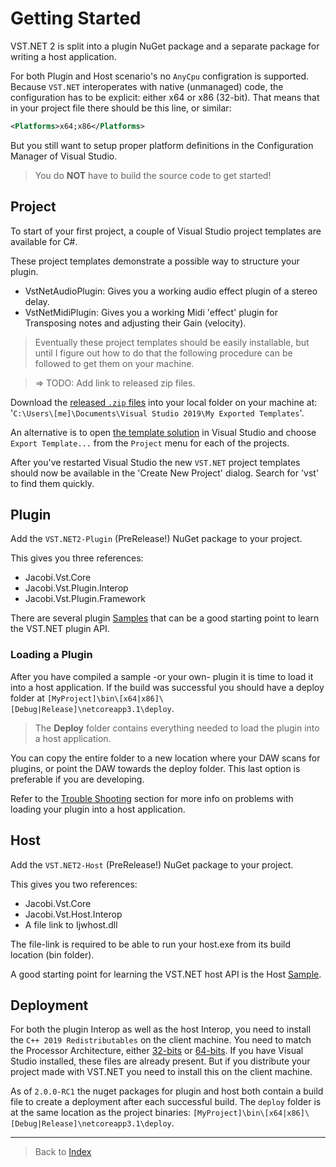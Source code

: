 # Getting Started

VST.NET 2 is split into a plugin NuGet package and a separate package for writing a host application.

For both Plugin and Host scenario's no `AnyCpu` configration is supported. Because `VST.NET` interoperates with native (unmanaged) code, the configuration has to be explicit: either x64 or x86 (32-bit).
That means that in your project file there should be this line, or similar:

```xml
<Platforms>x64;x86</Platforms>
```

But you still want to setup proper platform definitions in the Configuration Manager of Visual Studio.

> You do **NOT** have to build the source code to get started!

## Project

To start of your first project, a couple of Visual Studio project templates are available for C#.

These project templates demonstrate a possible way to structure your plugin.

- VstNetAudioPlugin: Gives you a working audio effect plugin of a stereo delay.
- VstNetMidiPlugin: Gives you a working Midi 'effect' plugin for Transposing notes and adjusting their Gain (velocity).

> Eventually these project templates should be easily installable, but until I figure out how to do that the following procedure can be followed to get them on your machine.

> => TODO: Add link to released zip files.

Download the [released `.zip` files]() into your local folder on your machine at: '`C:\Users\[me]\Documents\Visual Studio 2019\My Exported Templates`'.

An alternative is to open [the template solution](https://github.com/obiwanjacobi/vst.net/tree/master/Source/Templates/CSharp) in Visual Studio and choose `Export Template...` from the `Project` menu for each of the projects.

After you've restarted Visual Studio the new `VST.NET` project templates should now be available in the 'Create New Project' dialog. Search for 'vst' to find them quickly.

## Plugin

Add the `VST.NET2-Plugin` (PreRelease!) NuGet package to your project.

This gives you three references:

- Jacobi.Vst.Core
- Jacobi.Vst.Plugin.Interop
- Jacobi.Vst.Plugin.Framework

There are several plugin [Samples](https://github.com/obiwanjacobi/vst.net/tree/master/Source/Samples) that can be a good starting point to learn the VST.NET plugin API.

### Loading a Plugin

After you have compiled a sample -or your own- plugin it is time to load it into a host application.
If the build was successful you should have a deploy folder at `[MyProject]\bin\[x64|x86]\[Debug|Release]\netcoreapp3.1\deploy`.

> The **Deploy** folder contains everything needed to load the plugin into a host application.

You can copy the entire folder to a new location where your DAW scans for plugins, or point the DAW towards the deploy folder.
This last option is preferable if you are developing.

Refer to the [Trouble Shooting](TroubleShooting.md) section for more info on problems with loading your plugin into a host application.

## Host

Add the `VST.NET2-Host` (PreRelease!) NuGet package to your project.

This gives you two references:

- Jacobi.Vst.Core
- Jacobi.Vst.Host.Interop
- A file link to Ijwhost.dll

The file-link is required to be able to run your host.exe from its build location (bin folder).

A good starting point for learning the VST.NET host API is the Host [Sample](https://github.com/obiwanjacobi/vst.net/tree/master/Source/Samples).

## Deployment

For both the plugin Interop as well as the host Interop,
you need to install the `C++ 2019 Redistributables` on the client machine.
You need to match the Processor Architecture, either [32-bits](https://aka.ms/vs/16/release/VC_redist.x86.exe) or [64-bits](https://aka.ms/vs/16/release/VC_redist.x64.exe).
If you have Visual Studio installed, these files are already present.
But if you distribute your project made with VST.NET you need to install this on the client machine.

As of `2.0.0-RC1` the nuget packages for plugin and host both contain a build file to create a deployment after each successful build.
The `deploy` folder is at the same location as the project binaries: `[MyProject]\bin\[x64|x86]\[Debug|Release]\netcoreapp3.1\deploy`.

---

> Back to [Index](index.md)
